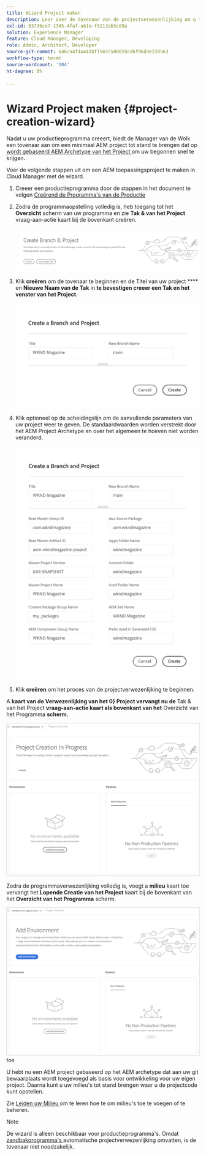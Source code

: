 ```yaml
---
title: Wizard Project maken
description: Leer over de tovenaar van de projectverwezenlijking om u te helpen snel opstelling uw project na het creëren van uw productieprogramma.
exl-id: 03736ca7-1345-4faf-a61a-f9213ab5c89a
solution: Experience Manager
feature: Cloud Manager, Developing
role: Admin, Architect, Developer
source-git-commit: 646ca4f4a441bf1565558002dcd6f96d3e228563
workflow-type: tm+mt
source-wordcount: '304'
ht-degree: 0%

---
```


# Wizard Project maken {#project-creation-wizard}

Nadat u uw productieprogramma creeert, biedt de Manager van de Wolk een tovenaar aan om een minimaal AEM project tot stand te brengen dat op [ wordt gebaseerd AEM Archetype van het Project ](https://experienceleague.adobe.com/docs/experience-manager-core-components/using/developing/archetype/overview.html) om uw begonnen snel te krijgen.

Voer de volgende stappen uit om een AEM toepassingsproject te maken in Cloud Manager met de wizard.

1. Creeer een productieprogramma door de stappen in het document te volgen [ Creërend de Programma&#39;s van de Productie ](creating-production-programs.md)

1. Zodra de programmaopstelling volledig is, heb toegang tot het **Overzicht** scherm van uw programma en zie **Tak &amp; van het Project** vraag-aan-actie kaart bij de bovenkant creëren.

   ![ vraag-aan-actie zorg voor de tovenaar ](assets/create-wizard1.png)

1. Klik **creëren** om de tovenaar te beginnen en de Titel van uw project **** en **Nieuwe Naam van de Tak** in **te bevestigen creeer een Tak en het venster van het Project**.

   ![ creeer een tak en project ](assets/create-wizard2.png)

1. Klik optioneel op de scheidingslijn om de aanvullende parameters van uw project weer te geven. De standaardwaarden worden verstrekt door het AEM Project Archetype en over het algemeen te hoeven niet worden veranderd.

   ![ Extra projectparameters ](assets/create-wizard5.png)

1. Klik **creëren** om het proces van de projectverwezenlijking te beginnen.


A **kaart van de Verwezenlijking van het 0} Project vervangt nu de** Tak &amp; van het Project **vraag-aan-actie kaart als bovenkant van het** Overzicht van het Programma **scherm.**

![ de verwezenlijking van het project lopend ](assets/create-wizard3.png)

Zodra de programmaverwezenlijking volledig is, voegt a **milieu** kaart toe vervangt het **Lopende Creatie van het Project** kaart bij de bovenkant van het **Overzicht van het Programma** scherm.

![ voeg Milieu ](assets/create-wizard4.png) toe

U hebt nu een AEM project gebaseerd op het AEM archetype dat aan uw git bewaarplaats wordt toegevoegd als basis voor ontwikkeling voor uw eigen project. Daarna kunt u uw milieu&#39;s tot stand brengen waar u de projectcode kunt opstellen.

Zie [ Leiden uw Milieu ](/help/implementing/cloud-manager/manage-environments.md) om te leren hoe te om milieu&#39;s toe te voegen of te beheren.

>[!NOTE]
>
>De wizard is alleen beschikbaar voor productieprogramma&#39;s. Omdat [ zandbakprogramma&#39;s ](introduction-sandbox-programs.md#auto-creation) automatische projectverwezenlijking omvatten, is de tovenaar niet noodzakelijk.